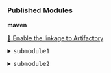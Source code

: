 

<h3>Published Modules</h3>



**maven**

<a href="https://jfrog.com/help/access?xinfo:appid=csh-gen-gitbook">🐸 Enable the linkage to Artifactory</a>



<pre><details><summary>submodule1</summary>
📦 libs-release
└── 📁 path
    └── 📁 to
        └── 📄 artifact2

</details></pre>



<pre><details><summary>submodule2</summary>
📦 libs-release
└── 📁 path
    └── 📁 to
        └── 📄 artifact3

</details></pre>

